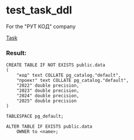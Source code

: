 # test_task_ddl
For the "РУТ КОД" company


[Task](https://github.com/DenisPonizovkin/rc-task-back1/blob/main/README.md)

### Result:
```
CREATE TABLE IF NOT EXISTS public.data
(
    "код" text COLLATE pg_catalog."default",
    "проект" text COLLATE pg_catalog."default",
    "2022" double precision,
    "2023" double precision,
    "2024" double precision,
    "2025" double precision
)

TABLESPACE pg_default;

ALTER TABLE IF EXISTS public.data
    OWNER to <name>;
```
